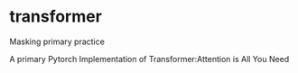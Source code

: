 # transformer
Masking primary practice

A primary Pytorch Implementation of Transformer:Attention is All You Need

